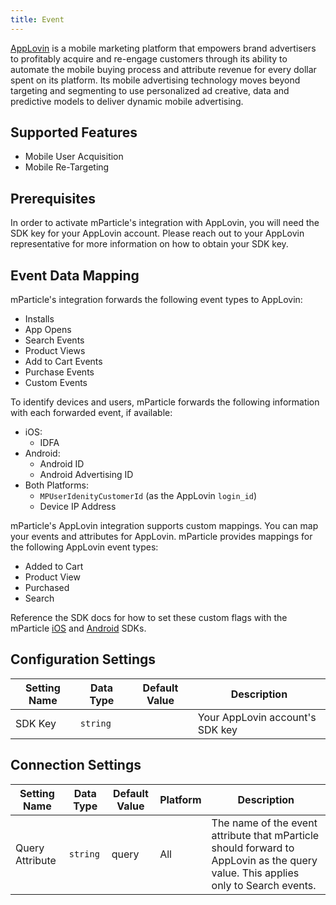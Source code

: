 ```yaml
---
title: Event
---
```


<a href="https://www.applovin.com/" target="_blank">AppLovin</a> is a mobile marketing platform that empowers brand advertisers to profitably acquire and re-engage customers through its ability to automate the mobile buying process and attribute revenue for every dollar spent on its platform. Its mobile advertising technology moves beyond targeting and segmenting to use personalized ad creative, data and predictive models to deliver dynamic mobile advertising.

## Supported Features

* Mobile User Acquisition
* Mobile Re-Targeting

## Prerequisites

In order to activate mParticle's integration with AppLovin, you will need the SDK key for your AppLovin account.  Please reach out to your AppLovin representative for more information on how to obtain your SDK key.

## Event Data Mapping

mParticle's integration forwards the following event types to AppLovin:

* Installs
* App Opens
* Search Events
* Product Views
* Add to Cart Events
* Purchase Events
* Custom Events

To identify devices and users, mParticle forwards the following information with each forwarded event, if available:

* iOS:
	* IDFA
* Android:
	* Android ID
	* Android Advertising ID
* Both Platforms:
	* `MPUserIdenityCustomerId` (as the AppLovin `login_id`)
	* Device IP Address

mParticle's AppLovin integration supports custom mappings. You can map your events and attributes for AppLovin. mParticle provides mappings for the following AppLovin event types:

* Added to Cart
* Product View
* Purchased
* Search

Reference the SDK docs for how to set these custom flags with the mParticle [iOS](/developers/sdk/ios/event-tracking/#custom-flags) and [Android](/developers/sdk/android/event-tracking/#custom-flags) SDKs.

## Configuration Settings

| Setting Name |  Data Type    | Default Value  | Description |
| ---|---|---|---|
| SDK Key | `string` | <unset> | Your AppLovin account's SDK key |


## Connection Settings

| Setting Name |  Data Type    | Default Value | Platform | Description |
| ---|---|---|---|----
| Query Attribute | `string` | query | All| The name of the event attribute that mParticle should forward to AppLovin as the query value. This applies only to Search events. |
